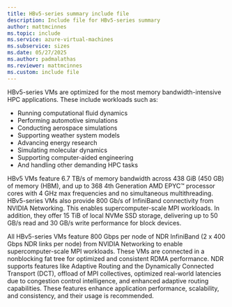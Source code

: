 ```yaml
---
title: HBv5-series summary include file
description: Include file for HBv5-series summary
author: mattmcinnes
ms.topic: include
ms.service: azure-virtual-machines
ms.subservice: sizes
ms.date: 05/27/2025
ms.author: padmalathas
ms.reviewer: mattmcinnes
ms.custom: include file
---
```


HBv5-series VMs are optimized for the most memory bandwidth-intensive HPC applications. These include workloads such as:
* Running computational fluid dynamics
* Performing automotive simulations
* Conducting aerospace simulations
* Supporting weather system models
* Advancing energy research
* Simulating molecular dynamics
* Supporting computer-aided engineering
* And handling other demanding HPC tasks

HBv5 VMs feature 6.7 TB/s of memory bandwidth across 438 GiB (450 GB) of memory (HBM), and up to 368 4th Generation AMD EPYC™ processor cores with 4 GHz max frequencies and no simultaneous multithreading. HBv5-series VMs also provide 800 Gb/s of InfiniBand connectivity from NVIDIA Networking. This enables supercomputer-scale MPI workloads. In addition, they offer 15 TiB of local NVMe SSD storage, delivering up to 50 GB/s read and 30 GB/s write performance for block devices.


All HBv5-series VMs feature 800 Gbps per node of NDR InfiniBand (2 x 400 Gbps NDR links per node)  from NVIDIA Networking to enable supercomputer-scale MPI workloads. These VMs are connected in a nonblocking fat tree for optimized and consistent RDMA performance. NDR supports features like Adaptive Routing and the Dynamically Connected Transport (DCT), offload of MPI collectives, optimized real-world latencies due to congestion control intelligence, and enhanced adaptive routing capabilities. These features enhance application performance, scalability, and consistency, and their usage is recommended.
